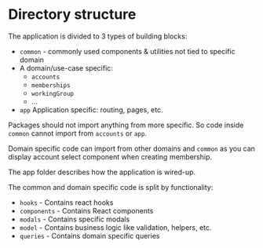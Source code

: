 # Directory structure

The application is divided to 3 types of building blocks:

* `common` - commonly used components & utilities not tied to specific domain
* A domain/use-case specific:
    * `accounts`
    * `memberships`
    * `workingGroup`
    * ...
* `app` Application specific: routing, pages, etc.

Packages should not import anything from more specific. So code inside `common` cannot import from `accounts` or `app`.

Domain specific code can import from other domains and `common` as you can display account select component when creating membership.

The app folder describes how the application is wired-up.

The common and domain specific code is split by functionality:

* `hooks` - Contains react hooks
* `components` - Contains React components
* `modals` - Contains specific modals
* `model` - Contains business logic like validation, helpers, etc.
* `queries` - Contains domain specific queries
